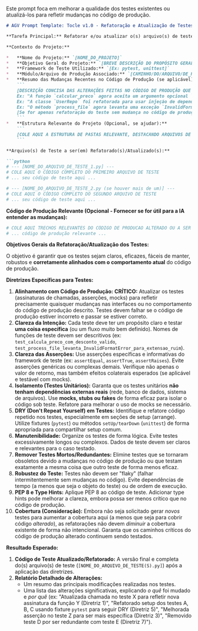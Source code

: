 Este prompt foca em melhorar a qualidade dos testes existentes ou atualizá-los para refletir mudanças no código de produção.

```markdown
# AGV Prompt Template: Tocle v1.0 - Refatoração e Atualização de Testes

**Tarefa Principal:** Refatorar e/ou atualizar o(s) arquivo(s) de teste Python (`[NOME_DO_ARQUIVO_DE_TESTE(S).py]`) fornecido(s) abaixo, considerando as mudanças recentes no código de produção associado e aplicando as melhores práticas para testes.

**Contexto do Projeto:**

*   **Nome do Projeto:** `[NOME_DO_PROJETO]`
*   **Objetivo Geral do Projeto:** `[BREVE DESCRIÇÃO DO PROPÓSITO GERAL DO PROJETO]`
*   **Framework de Teste Utilizado:** `[Ex: pytest, unittest]`
*   **Módulo/Arquivo de Produção Associado:** `[CAMINHO/DO/ARQUIVO/DE_PRODUCAO_TESTADO.py]`
*   **Resumo das Mudanças Recentes no Código de Produção (se aplicável):**
    ```
    [DESCRIÇÃO CONCISA DAS ALTERAÇÕES FEITAS NO CÓDIGO DE PRODUÇÃO QUE MOTIVAM A ATUALIZAÇÃO DOS TESTES.
    Ex: "A função `calcular_preco` agora aceita um argumento opcional `discount_code: str`."
    Ex: "A classe `UserRepo` foi refatorada para usar injeção de dependência para a conexão com o banco de dados."
    Ex: "O método `process_file` agora levanta uma exceção `InvalidFormatError` específica em vez de `ValueError`."]
    [Se for apenas refatoração do teste sem mudança no código de produção, indicar: "Refatoração interna dos testes para melhorar clareza/DRY."]
    ```
*   **Estrutura Relevante do Projeto (Opcional, se ajudar):**
    ```
    [COLE AQUI A ESTRUTURA DE PASTAS RELEVANTE, DESTACANDO ARQUIVOS DE TESTE E PRODUÇÃO]
    ```

**Arquivo(s) de Teste a ser(em) Refatorado(s)/Atualizado(s):**

```python
# --- [NOME_DO_ARQUIVO_DE_TESTE_1.py] ---
# COLE AQUI O CÓDIGO COMPLETO DO PRIMEIRO ARQUIVO DE TESTE
# ... seu código de teste aqui ...

# --- [NOME_DO_ARQUIVO_DE_TESTE_2.py (se houver mais de um)] ---
# COLE AQUI O CÓDIGO COMPLETO DO SEGUNDO ARQUIVO DE TESTE
# ... seu código de teste aqui ...
```

**Código de Produção Relevante (Opcional - Fornecer se for útil para a IA entender as mudanças):**

```python
# COLE AQUI TRECHOS RELEVANTES DO CÓDIGO DE PRODUCAO ALTERADO OU A SER TESTADO
# ... código de produção relevante ...
```

**Objetivos Gerais da Refatoração/Atualização dos Testes:**

O objetivo é garantir que os testes sejam claros, eficazes, fáceis de manter, robustos e **corretamente alinhados com o comportamento atual** do código de produção.

**Diretrizes Específicas para Testes:**

1.  **Alinhamento com Código de Produção:** **CRÍTICO:** Atualizar os testes (assinaturas de chamadas, asserções, mocks) para refletir precisamente quaisquer mudanças nas interfaces ou no comportamento do código de produção descrito. Testes devem falhar se o código de produção estiver incorreto e passar se estiver correto.
2.  **Clareza da Intenção:** Cada teste deve ter um propósito claro e testar **uma coisa específica** (ou um fluxo muito bem definido). Nomes de funções de teste devem ser descritivos (ex: `test_calcula_preco_com_desconto_valido`, `test_process_file_levanta_InvalidFormatError_para_extensao_ruim`).
3.  **Clareza das Asserções:** Use asserções específicas e informativas do framework de teste (ex: `assertEqual`, `assertTrue`, `assertRaises`). Evite asserções genéricas ou complexas demais. Verifique não apenas o valor de retorno, mas também efeitos colaterais esperados (se aplicável e testável com mocks).
4.  **Isolamento (Testes Unitários):** Garanta que os testes unitários **não tenham dependências externas reais** (rede, banco de dados, sistema de arquivos). Use **mocks, stubs ou fakes** de forma eficaz para isolar o código sob teste. Refatore para melhorar o uso de mocks se necessário.
5.  **DRY (Don't Repeat Yourself) em Testes:** Identifique e refatore código repetido nos testes, especialmente em seções de setup (arrange). Utilize fixtures (`pytest`) ou métodos `setUp/tearDown` (`unittest`) de forma apropriada para compartilhar setup comum.
6.  **Manutenibilidade:** Organize os testes de forma lógica. Evite testes excessivamente longos ou complexos. Dados de teste devem ser claros e relevantes para o caso testado.
7.  **Remover Testes Mortos/Redundantes:** Elimine testes que se tornaram obsoletos devido a mudanças no código de produção ou que testam exatamente a mesma coisa que outro teste de forma menos eficaz.
8.  **Robustez do Teste:** Testes não devem ser "flaky" (falhar intermitentemente sem mudanças no código). Evite dependências de tempo (a menos que seja o objeto do teste) ou de ordem de execução.
9.  **PEP 8 e Type Hints:** Aplique PEP 8 ao código de teste. Adicionar type hints pode melhorar a clareza, embora possa ser menos crítico que no código de produção.
10. **Cobertura (Consideração):** Embora não seja solicitado gerar *novos* testes para aumentar a cobertura aqui (a menos que seja para cobrir código *alterado*), as refatorações não devem *diminuir* a cobertura existente de forma não intencional. Garanta que os caminhos críticos do código de produção alterado continuem sendo testados.

**Resultado Esperado:**

1.  **Código de Teste Atualizado/Refatorado:** A versão final e completa do(s) arquivo(s) de teste (`[NOME_DO_ARQUIVO_DE_TESTE(S).py]`) após a aplicação das diretrizes.
2.  **Relatório Detalhado de Alterações:**
    *   Um resumo das principais modificações realizadas nos testes.
    *   Uma lista das alterações significativas, explicando *o quê* foi mudado e *por quê* (ex: "Atualizada chamada no teste X para refletir nova assinatura da função Y (Diretriz 1)", "Refatorado setup dos testes A, B, C usando fixture `pytest` para seguir DRY (Diretriz 5)", "Melhorada asserção no teste Z para ser mais específica (Diretriz 3)", "Removido teste D por ser redundante com teste E (Diretriz 7)").

```
